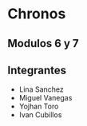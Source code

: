# Chronos
## Modulos 6 y 7
## Integrantes
- Lina Sanchez
- Miguel Vanegas
- Yojhan Toro 
- Ivan Cubillos
   
